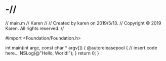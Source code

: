 # -//
//  main.m
//  Karen
//
//  Created by karen on 2019/5/13.
//  Copyright © 2019 Karen. All rights reserved.
//

#import <Foundation/Foundation.h>

int main(int argc, const char * argv[]) {
    @autoreleasepool {
        // insert code here...
        NSLog(@"Hello, World!");
    }
    return 0;
}
